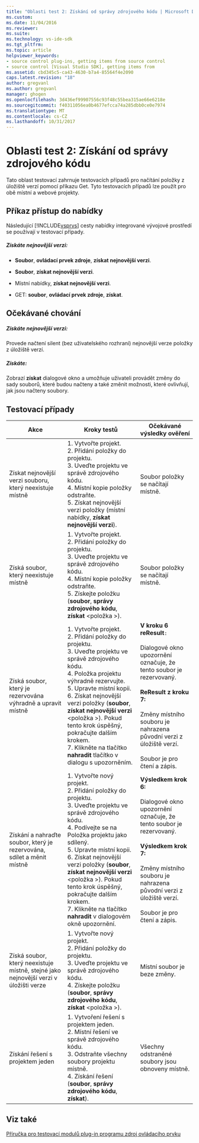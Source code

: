 ```yaml
---
title: "Oblasti test 2: Získání od správy zdrojového kódu | Microsoft Docs"
ms.custom: 
ms.date: 11/04/2016
ms.reviewer: 
ms.suite: 
ms.technology: vs-ide-sdk
ms.tgt_pltfrm: 
ms.topic: article
helpviewer_keywords:
- source control plug-ins, getting items from source control
- source control [Visual Studio SDK], getting items from
ms.assetid: cbd345c5-ca43-4630-b7a4-85564f4e2090
caps.latest.revision: "18"
author: gregvanl
ms.author: gregvanl
manager: ghogen
ms.openlocfilehash: 3d436ef99907556c93f48c55bea315ae66e6218e
ms.sourcegitcommit: f40311056ea0b4677efcca74a285dbb0ce0e7974
ms.translationtype: MT
ms.contentlocale: cs-CZ
ms.lasthandoff: 10/31/2017
---
```

# <a name="test-area-2-get-from-source-control"></a>Oblasti test 2: Získání od správy zdrojového kódu
Tato oblast testovací zahrnuje testovacích případů pro načítání položky z úložiště verzí pomocí příkazu Get. Tyto testovacích případů lze použít pro obě místní a webové projekty.  
  
## <a name="command-menu-access"></a>Příkaz přístup do nabídky  
 Následující [!INCLUDE[vsprvs](../../code-quality/includes/vsprvs_md.md)] cesty nabídky integrované vývojové prostředí se používají v testovací případy.  
  
##### <a name="get-latest-version"></a>Získáte nejnovější verzi:  
  
-   **Soubor**, **ovládací prvek zdroje**, **získat nejnovější verzi**.  
  
-   **Soubor**, **získat nejnovější verzi**.  
  
-   Místní nabídky, **získat nejnovější verzi**.  
  
-   GET: **soubor**, **ovládací prvek zdroje**, **získat**.  
  
## <a name="expected-behavior"></a>Očekávané chování  
  
##### <a name="get-latest-version"></a>Získáte nejnovější verzi:  
 Provede načtení silent (bez uživatelského rozhraní) nejnovější verze položky z úložiště verzí.  
  
##### <a name="get"></a>Získáte:  
 Zobrazí **získat** dialogové okno a umožňuje uživateli provádět změny do sady souborů, které budou načteny a také změnit možnosti, které ovlivňují, jak jsou načteny soubory.  
  
## <a name="test-cases"></a>Testovací případy  
  
|Akce|Kroky testů|Očekávané výsledky ověření|  
|------------|----------------|--------------------------------|  
|Získat nejnovější verzi souboru, který neexistuje místně|1.  Vytvořte projekt.<br />2.  Přidání položky do projektu.<br />3.  Uveďte projektu ve správě zdrojového kódu.<br />4.  Místní kopie položky odstraňte.<br />5.  Získat nejnovější verzi položky (místní nabídky, **získat nejnovější verzi**).|Soubor položky se načítají místně.|  
|Získá soubor, který neexistuje místně|1.  Vytvořte projekt.<br />2.  Přidání položky do projektu.<br />3.  Uveďte projektu ve správě zdrojového kódu.<br />4.  Místní kopie položky odstraňte.<br />5.  Získejte položku (**soubor**, **správy zdrojového kódu**, **získat** \<položka >).|Soubor položky se načítají místně.|  
|Získá soubor, který je rezervována výhradně a upravit místně|1.  Vytvořte projekt.<br />2.  Přidání položky do projektu.<br />3.  Uveďte projektu ve správě zdrojového kódu.<br />4.  Položka projektu výhradně rezervujte.<br />5.  Upravte místní kopii.<br />6.  Získat nejnovější verzi položky (**soubor**, **získat nejnovější verzi** \<položka >). Pokud tento krok úspěšný, pokračujte dalším krokem.<br />7.  Klikněte na tlačítko **nahradit** tlačítko v dialogu s upozorněním.|**V kroku 6 reResult**`:`<br /><br /> Dialogové okno upozornění označuje, že tento soubor je rezervovaný.<br /><br /> **ReResult z kroku 7:**<br /><br /> Změny místního souboru je nahrazena původní verzi z úložiště verzí.<br /><br /> Soubor je pro čtení a zápis.|  
|Získání a nahraďte soubor, který je rezervována, sdílet a měnit místně|1.  Vytvořte nový projekt.<br />2.  Přidání položky do projektu.<br />3.  Uveďte projektu ve správě zdrojového kódu.<br />4.  Podívejte se na Položka projektu jako sdílený.<br />5.  Upravte místní kopii.<br />6.  Získat nejnovější verzi položky (**soubor**, **získat nejnovější verzi** \<položka >). Pokud tento krok úspěšný, pokračujte dalším krokem.<br />7.  Klikněte na tlačítko **nahradit** v dialogovém okně upozornění.|**Výsledkem krok 6:**<br /><br /> Dialogové okno upozornění označuje, že tento soubor je rezervovaný.<br /><br /> **Výsledkem krok 7:**<br /><br /> Změny místního souboru je nahrazena původní verzi z úložiště verzí.<br /><br /> Soubor je pro čtení a zápis.|  
|Získá soubor, který neexistuje místně, stejné jako nejnovější verzi v úložišti verze|1.  Vytvořte nový projekt.<br />2.  Přidání položky do projektu.<br />3.  Uveďte projektu ve správě zdrojového kódu.<br />4.  Získejte položku (**soubor**, **správy zdrojového kódu**, **získat** \<položka >).|Místní soubor je beze změny.|  
|Získání řešení s projektem jeden|1.  Vytvoření řešení s projektem jeden.<br />2.  Místní řešení ve správě zdrojového kódu.<br />3.  Odstraňte všechny soubory projektu místně.<br />4.  Získání řešení (**soubor**, **správy zdrojového kódu**, **získat**).|Všechny odstraněné soubory jsou obnoveny místně.|  
  
## <a name="see-also"></a>Viz také  
 [Příručka pro testovací modulů plug-in programu zdroj ovládacího prvku](../../extensibility/internals/test-guide-for-source-control-plug-ins.md)